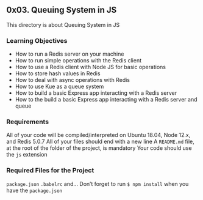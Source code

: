 ## 0x03. Queuing System in JS

This directory is about Queuing System in JS

### Learning Objectives

* How to run a Redis server on your machine
* How to run simple operations with the Redis client
* How to use a Redis client with Node JS for basic operations
* How to store hash values in Redis
* How to deal with async operations with Redis
* How to use Kue as a queue system
* How to build a basic Express app interacting with a Redis server
* How to the build a basic Express app interacting with a Redis server and queue

### Requirements
All of your code will be compiled/interpreted on Ubuntu 18.04, Node 12.x, and Redis 5.0.7
All of your files should end with a new line
A `README.md` file, at the root of the folder of the project, is mandatory
Your code should use the `js` extension

### Required Files for the Project
`package.json`
`.babelrc`
and…
Don’t forget to run `$ npm install` when you have the `package.json`
